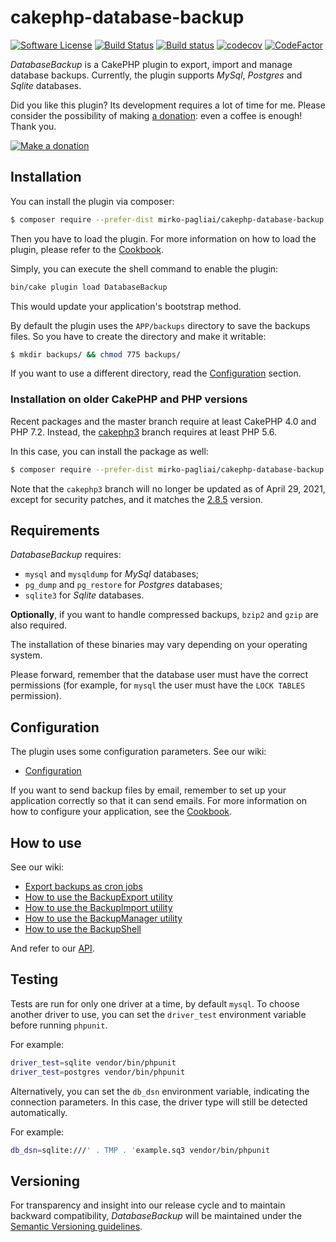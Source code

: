 # cakephp-database-backup

[![Software License](https://img.shields.io/badge/license-MIT-brightgreen.svg?style=flat-square)](LICENSE.txt)
[![Build Status](https://api.travis-ci.org/mirko-pagliai/cakephp-database-backup.svg?branch=master)](https://travis-ci.org/mirko-pagliai/cakephp-database-backup)
[![Build status](https://ci.appveyor.com/api/projects/status/imerokwpvy0r51fj/branch/master?svg=true)](https://ci.appveyor.com/project/mirko-pagliai/cakephp-database-backup/branch/master)
[![codecov](https://codecov.io/gh/mirko-pagliai/cakephp-database-backup/branch/master/graph/badge.svg)](https://codecov.io/gh/mirko-pagliai/cakephp-database-backup)
[![CodeFactor](https://www.codefactor.io/repository/github/mirko-pagliai/cakephp-database-backup/badge)](https://www.codefactor.io/repository/github/mirko-pagliai/cakephp-database-backup)

*DatabaseBackup* is a CakePHP plugin to export, import and manage database backups.
Currently, the plugin supports *MySql*, *Postgres* and *Sqlite* databases.

Did you like this plugin? Its development requires a lot of time for me.
Please consider the possibility of making [a donation](//paypal.me/mirkopagliai):
even a coffee is enough! Thank you.

[![Make a donation](https://www.paypalobjects.com/webstatic/mktg/logo-center/logo_paypal_carte.jpg)](//paypal.me/mirkopagliai)

## Installation
You can install the plugin via composer:

```bash
$ composer require --prefer-dist mirko-pagliai/cakephp-database-backup
```

Then you have to load the plugin. For more information on how to load the plugin,
please refer to the [Cookbook](//book.cakephp.org/4.0/en/plugins.html#loading-a-plugin).

Simply, you can execute the shell command to enable the plugin:
```bash
bin/cake plugin load DatabaseBackup
```
This would update your application's bootstrap method.

By default the plugin uses the `APP/backups` directory to save the backups
files. So you have to create the directory and make it writable:

```bash
$ mkdir backups/ && chmod 775 backups/
```

If you want to use a different directory, read the [Configuration](#configuration) section.

### Installation on older CakePHP and PHP versions
Recent packages and the master branch require at least CakePHP 4.0 and PHP 7.2.
Instead, the [cakephp3](//github.com/mirko-pagliai/cakephp-database-backup/tree/cakephp3) branch
requires at least PHP 5.6.

In this case, you can install the package as well:
```bash
$ composer require --prefer-dist mirko-pagliai/cakephp-database-backup:dev-cakephp3
```

Note that the `cakephp3` branch will no longer be updated as of April 29, 2021,
except for security patches, and it matches the
[2.8.5](//github.com/mirko-pagliai/cakephp-database-backup/releases/tag/2.8.5) version.

## Requirements
*DatabaseBackup* requires:
*   `mysql` and `mysqldump` for *MySql* databases;
*   `pg_dump` and `pg_restore` for *Postgres* databases;
*   `sqlite3` for *Sqlite* databases.

**Optionally**, if you want to handle compressed backups, `bzip2` and `gzip` are
also required.

The installation of these binaries may vary depending on your operating system.

Please forward, remember that the database user must have the correct
permissions (for example, for `mysql` the user must have the `LOCK TABLES`
permission).

## Configuration
The plugin uses some configuration parameters. See our wiki:
*   [Configuration](https://github.com/mirko-pagliai/cakephp-database-backup/wiki/Configuration)

If you want to send backup files by email, remember to set up your application
correctly so that it can send emails. For more information on how to configure
your application, see the [Cookbook](https://book.cakephp.org/4.0/en/core-libraries/email.html#configuring-transports).

## How to use
See our wiki:
*   [Export backups as cron jobs](https://github.com/mirko-pagliai/cakephp-database-backup/wiki/Export-backups-as-cron-jobs)
*   [How to use the BackupExport utility](https://github.com/mirko-pagliai/cakephp-database-backup/wiki/How-to-use-the-BackupExport-utility)
*   [How to use the BackupImport utility](https://github.com/mirko-pagliai/cakephp-database-backup/wiki/How-to-use-the-BackupImport-utility)
*   [How to use the BackupManager utility](https://github.com/mirko-pagliai/cakephp-database-backup/wiki/How-to-use-the-BackupManager-utility)
*   [How to use the BackupShell](https://github.com/mirko-pagliai/cakephp-database-backup/wiki/How-to-use-the-BackupShell)

And refer to our [API](//mirko-pagliai.github.io/cakephp-database-backup).

## Testing
Tests are run for only one driver at a time, by default `mysql`.
To choose another driver to use, you can set the `driver_test` environment variable before running `phpunit`.

For example:
```bash
driver_test=sqlite vendor/bin/phpunit
driver_test=postgres vendor/bin/phpunit
```

Alternatively, you can set the `db_dsn` environment variable, indicating the connection parameters. In this case, the driver type will still be detected automatically.

For example:
```bash
db_dsn=sqlite:///' . TMP . 'example.sq3 vendor/bin/phpunit
```

## Versioning
For transparency and insight into our release cycle and to maintain backward
compatibility, *DatabaseBackup* will be maintained under the
[Semantic Versioning guidelines](http://semver.org).
